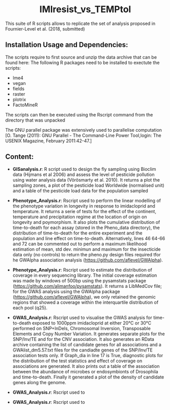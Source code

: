 <h1 align="center">IMIresist_vs_TEMPtol</h1>
This suite of R scripts allows to replicate the set of analysis proposed in Fournier-Level et al. (2018, submitted)

## Installation Usage and Dependencies:
The scripts require to first source and unzip the data archive that can be found here: 
The following R packages need to be installed to exectute the scripts:
- lme4
- vegan
- fields
- raster
- plotrix
- FactoMineR

The scripts can then be executed using the Rscript command from the directory that was unpacked

The GNU parallel package was extensively used to parallelise computation [O. Tange (2011): GNU Parallel - The Command-Line Power Tool,login: The USENIX Magazine, February 2011:42-47.]

## Content:

- **GISanalysis.r**:
  R script used to design the fly sampling using Bioclim data (Hijmans et al 2006) and assess the level of pesticide pollution using water analysis data (Vörösmarty et al. 2010).
  It returns a plot the sampling zones, a plot of the pesticide load Worldwide (normalised unit) and a table of the pesticide load data for the population sampled
  
- **Phenotype_Analysis.r**:
  Rscript used to perform the linear modelling of the phenotype variation in longevity in response to imidacloprid and temperature.
  It returns a serie of tests for the effect of the continent, temperature and precipitation regime at the location of origin on longevity and poymorphism. It also plots the cumulative distribution of time-to-death for each assay (stored in the Pheno_data directory), the distribution of time-to-death for the entire experiment and the population and line effect on time-to-death.
  Alternatively, lines 46 64-66 and 72 can be commented out to perform a maximum likelihood estimation of mean, std dev. minimun and maximum for the insecticide data only (no controls) to return the pheno.py design files required tfor he GWAlpha association analysis (https://github.com/aflevel/GWAlpha).

- **Phenotype_Analysis.r**:
  Rscript used to estimate the distribution of coverage in every sequencing library. The initial coverage estimation was made by windows of 500bp using the pysamstats package (https://github.com/alimanfoo/pysamstats). 
  It returns a LibMedCov file; for the GWAS analysis using the GWAlpha package (https://github.com/aflevel/GWAlpha), we only retained the genomic regions that showed a coverage within the interquartile distribution of each pool (q25).

- **GWAS_Analysis.r**:
  Rscript used to visualise the GWAS analysis for time-to-death exposed to 1000ppm imidacloprid at either 20°C or 30°C performed on SNP+InDels, Chromosomal Inversion, Transposable Elements and Copy Number Variation.
  It generates separate plots for the SNP/Inv/TE and for the CNV association. It also generates an RData archive containing the list of candidate genes for all associations and a GWAlist_dm5.57.txt files for the candiadte genes of the SNP/Inv/TE association tests only. If Graph_dia in line 17 is True, diagnostic plots for the distribution of the test statistics and effect of coverage on associations are generated.
  It also prints out a table of the association between the abundance of microbes or endosymbionts of Drosophila and time-to-death.
  Finally it generated a plot of the density of candidate genes along the genome.
 
 - **GWAS_Analysis.r**:
  Rscript used to
  
- **GWAS_Analysis.r**:
  Rscript used to 
